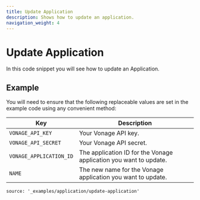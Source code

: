 ```yaml
---
title: Update Application
description: Shows how to update an application.
navigation_weight: 4
---
```


# Update Application

In this code snippet you will see how to update an Application.

## Example

You will need to ensure that the following replaceable values are set in the example code using any convenient method:

Key | Description
-- | --
`VONAGE_API_KEY` | Your Vonage API key.
`VONAGE_API_SECRET` | Your Vonage API secret.
`VONAGE_APPLICATION_ID` | The application ID for the Vonage application you want to update.
`NAME` | The new name for the Vonage application you want to update.

```code_snippets
source: '_examples/application/update-application'
```
